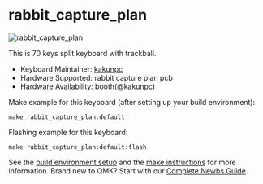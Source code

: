 # rabbit_capture_plan

![rabbit_capture_plan](https://i.gyazo.com/eb25048b17906f897253e8be18db001c.jpg)

This is 70 keys split keyboard with trackball.

* Keyboard Maintainer: [kakunpc](https://github.com/kakunpc)
* Hardware Supported: rabbit capture plan pcb
* Hardware Availability: booth([@kakunpc](https://kakunpc.booth.pm/))

Make example for this keyboard (after setting up your build environment):

    make rabbit_capture_plan:default

Flashing example for this keyboard:

    make rabbit_capture_plan:default:flash

See the [build environment setup](https://docs.qmk.fm/#/getting_started_build_tools) and the [make instructions](https://docs.qmk.fm/#/getting_started_make_guide) for more information. Brand new to QMK? Start with our [Complete Newbs Guide](https://docs.qmk.fm/#/newbs).
